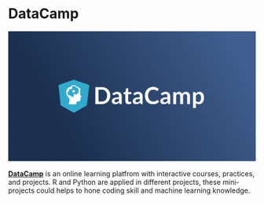 # DataCamp 
![DataCamp Logo](datacamp.png)

[**DataCamp**](https://www.datacamp.com) is an online learning platfrom with interactive courses, practices, and projects. 
R and Python are applied in different projects, these mini-projects could helps to hone coding skill and machine learning knowledge.
